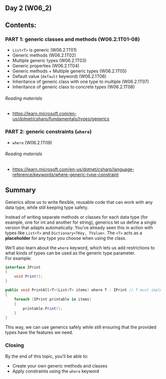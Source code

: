 ## Day 2 (W06_2)

## Contents:

### PART 1: generic classes and methods (W06.2.1T01-08)
* `List<T>` is generic (W06.2.1T01)
* Generic methods (W06.2.1T02)
* Multiple generic types (W06.2.1T03)
* Generic properties (W06.2.1T04)
* Generic methods + Multiple generic types (W06.2.1T05)
* Default value (`default` keyword) (W06.2.1T06)
* Inheritance of generic class with one type to multiple (W06.2.1T07)
* Inheritance of generic class to concrete types (W06.2.1T08)

###### Reading materials
* https://learn.microsoft.com/en-us/dotnet/csharp/fundamentals/types/generics

### PART 2: generic constraints (`where`)
* `where` (W06.2.1T09)

###### Reading materials
* https://learn.microsoft.com/en-us/dotnet/csharp/language-reference/keywords/where-generic-type-constraint

## Summary
Generics allow us to write flexible, reusable code that can work with any data type, while still keeping type safety.

Instead of writing separate methods or classes for each data type (for example, one for int and another for string), generics let us define a single version that adapts automatically.
You’ve already seen this in action with types like `List<T>` and `Dictionary<TKey, TValue>`. The `<T>` acts as a **placeholder** for any type you choose when using the class.

We’ll also learn about the `where` keyword, which lets us add restrictions to what kinds of types can be used as the generic type parameter.\
For example:

```csharp
interface IPrint
{
    void Print();
}

public void PrintAll<T>(List<T> items) where T : IPrint // T must implement IPrint
{
    foreach (IPrint printable in items)
    {
        printable.Print();
    }
}
```

This way, we can use generics safely while still ensuring that the provided types have the features we need.

### Closing
By the end of this topic, you’ll be able to:
- Create your own generic methods and classes
- Apply constraints using the `where` keyword
